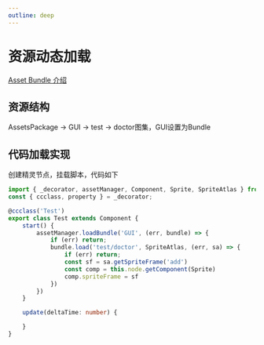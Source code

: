 ```yaml
---
outline: deep
---
```


# 资源动态加载

[Asset Bundle 介绍](https://docs.cocos.com/creator/manual/zh/asset/bundle.html#asset-bundle-%E4%BB%8B%E7%BB%8D)


## 资源结构

AssetsPackage -> GUI -> test -> doctor图集，GUI设置为Bundle

## 代码加载实现

创建精灵节点，挂载脚本，代码如下

```ts
import { _decorator, assetManager, Component, Sprite, SpriteAtlas } from 'cc';
const { ccclass, property } = _decorator;

@ccclass('Test')
export class Test extends Component {
    start() {
        assetManager.loadBundle('GUI', (err, bundle) => {
            if (err) return;
            bundle.load('test/doctor', SpriteAtlas, (err, sa) => {
                if (err) return;
                const sf = sa.getSpriteFrame('add')
                const comp = this.node.getComponent(Sprite)
                comp.spriteFrame = sf
            })
        })
    }

    update(deltaTime: number) {

    }
}
```

